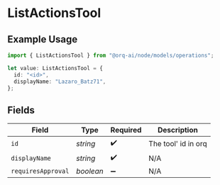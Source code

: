 # ListActionsTool

## Example Usage

```typescript
import { ListActionsTool } from "@orq-ai/node/models/operations";

let value: ListActionsTool = {
  id: "<id>",
  displayName: "Lazaro_Batz71",
};
```

## Fields

| Field               | Type                | Required            | Description         |
| ------------------- | ------------------- | ------------------- | ------------------- |
| `id`                | *string*            | :heavy_check_mark:  | The tool' id in orq |
| `displayName`       | *string*            | :heavy_check_mark:  | N/A                 |
| `requiresApproval`  | *boolean*           | :heavy_minus_sign:  | N/A                 |